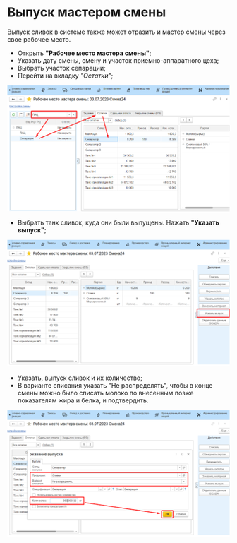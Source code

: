 # Выпуск мастером смены


Выпуск сливок в системе также может отразить и мастер смены через свое
рабочее место.

-   Открыть **"Рабочее место мастера смены"**;
-   Указать дату смены, смену и участок приемно-аппаратного цеха;
-   Выбрать участок сепарации; 
-   Перейти на вкладку *"Остатки"*;

![](ByShiftWizard.assets/1.png)

-   Выбрать танк сливок, куда они были выпущены. Нажать **"Указать выпуск"**;

![](ByShiftWizard.assets/2.png)

-   Указать, выпуск сливок и их количество;
-   В варианте списания указать "Не распределять", чтобы в конце смены
    можно было списать молоко по внесенным позже показателям жира и
    белка, и подтвердить.

![](ByShiftWizard.assets/3.png)

 
